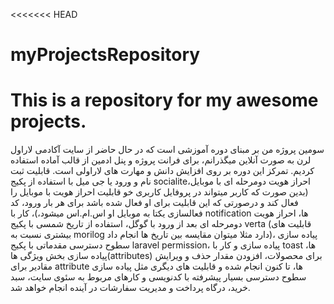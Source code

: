 <<<<<<< HEAD
# myProjectsRepository
This is a repository for my awesome projects.
=======
سومین پروژه من بر مبنای دوره آموزشی است که در حال حاضر از سایت آکادمی لاراول لرن به صورت آنلاین میگذرانم، برای فرانت پروژه و پنل ادمین از قالب آماده استفاده کردیم. تمرکز این دوره بر روی افزایش دانش و مهارت های لاراولی است. قابلیت ثبت نام و ورود یا جی میل با استفاده از پکیج socialite،احراز هویت دومرحله ای با موبایل (بدین صورت که کاربر میتواند در پروفایل کاربری خو قابلیت احراز هویت با موبایل را فعال کند و درصورتی که این قابلیت برای او فعال شده باشد برای هر بار ورود، کد فعالسازی یکتا به موبایل او اس.ام.اس میشود،)، کار با notification ها، احراز هویت دومرحله ای بعد از ورود با گوگل، استفاده از تاریخ شمسی با پکیج verta (قابلیت های بیشتری نسبت به morilog دارد مثلا میتوان مقایسه بین تاریخ ها انجام داد)، پیاده سازی سطوح دسترسی مقدماتی با پکیج laravel permission، پیاده سازی و کار با toast ها، پیاده سازی بخش ویژگی ها(attributes) برای محصولات، افزودن مقدار حذف و ویرایش مقادیر برای attribute ها، تا کنون انجام شده و قابلیت های دیگری مثل پیاده سازی سطوح دسترسی بسیار پیشرفته با کدنویسی و کارهای مربوط به سئوی سایت، سبد خرید، درگاه پرداخت و مدیریت سفارشات در آینده انجام خواهد شد.

